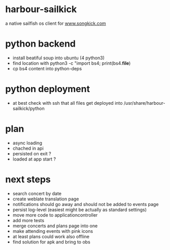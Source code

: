 # harbour-sailkick
a native sailfish os client for www.songkick.com


# python backend
- install beatiful soup into ubuntu (4 python3)
- find location with python3 -c "import bs4; print(bs4.__file__)
- cp bs4 content into python-deps

# python deployment
- at best check with ssh that all files get deployed into /usr/share/harbour-sailkick/python

# plan
- async loading 
- chached in api 
- persisted on exit ?
- loaded at app start ?

# next steps
- search concert by date
- create weblate translation page
- notifications should go away and should not be added to events page
- persist log-level (easiest might be actually as standard settings)
- move more code to applicationcontroller
- add more tests
- merge concerts and plans page into one
- make attending events with pink icons
- at least plans could work also offline
- find solution for apk and bring to obs
